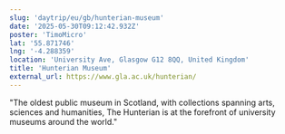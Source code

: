```yaml
---
slug: 'daytrip/eu/gb/hunterian-museum'
date: '2025-05-30T09:12:42.932Z'
poster: 'TimoMicro'
lat: '55.871746'
lng: '-4.288359'
location: 'University Ave, Glasgow G12 8QQ, United Kingdom'
title: 'Hunterian Museum'
external_url: https://www.gla.ac.uk/hunterian/
---
```

"The oldest public museum in Scotland, with collections spanning arts, sciences and humanities, The Hunterian is at the forefront of university museums around the world."